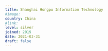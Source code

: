 ```yaml
---
title: Shanghai Hongpu Information Technology
#image:
country: China
#link:
level: silver
joined: 2019
date: 2021-03-31
draft: false
---
```

